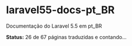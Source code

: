 # laravel55-docs-pt_BR
Documentação do Laravel 5.5 em pt_BR

**Status:** 26 de 67 páginas traduzidas e contando...
